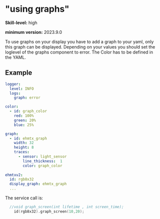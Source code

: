 # "using graphs"

**Skill-level:** high

**minimum version:** 2023.9.0

To use graphs on your display you have to add a graph to your yaml, only this graph can be displayed. Depending on your values you should set the loglevel of the graphs component to error. The Color has to be defined in the YAML.

## Example

```yaml
logger:
  level: INFO
  logs:
    graph: error

color:
  - id: graph_color
    red: 100%
    green: 20%
    blue: 25%

graph:
  - id: ehmtx_graph
    width: 32
    height: 8
    traces:
      - sensor: light_sensor
        line_thickness:  1
        color: graph_color  
    
ehmtxv2:
  id: rgb8x32
  display_graph: ehmtx_graph
  ...
```

The service call is:  

```c
  //void graph_screen(int lifetime , int screen_time);
    id(rgb8x32).graph_screen(10,20);
```


